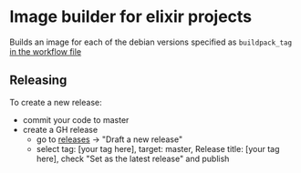 # Image builder for elixir projects

Builds an image for each of the debian versions specified as `buildpack_tag` [in the workflow file](https://github.com/nedap/elixir-build-image/blob/master/.github/workflows/docker-publish.yml#L13)

## Releasing

To create a new release:
  * commit your code to master
  * create a GH release
    * go to [releases](https://github.com/nedap/elixir-build-image/releases) -> "Draft a new release"
    * select tag: [your tag here], target: master, Release title: [your tag here], check "Set as the latest release" and publish
